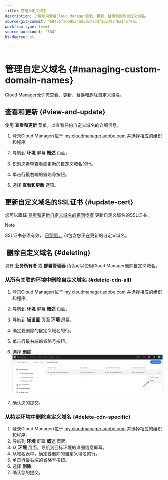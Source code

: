```yaml
---
title: 管理自定义域名
description: 了解如何使用Cloud Manager查看、更新、替换和删除自定义域名。
source-git-commit: 4604b5fad59524a05dc7addf16c70246a14cfea1
workflow-type: tm+mt
source-wordcount: '334'
ht-degree: 3%

---
```



# 管理自定义域名 {#managing-custom-domain-names}

Cloud Manager允许您查看、更新、替换和删除自定义域名。

## 查看和更新 {#view-and-update}

使用 **查看和更新** 菜单，以查看任何自定义域名的详细信息。

1. 登录Cloud Manager(位于 [my.cloudmanager.adobe.com](https://my.cloudmanager.adobe.com/) 并选择相应的组织和程序。

1. 导航到 **环境** 屏幕 **概述** 页面。

1. 识别您希望查看或更新的自定义域名的行。

1. 单击行最右端的省略号按钮。

1. 选择 **查看和更新** 选项。

## 更新自定义域名的SSL证书 {#update-cert}

您可以跟踪 [查看和更新自定义域名的相同步骤](#view-and-update) 更新自定义域名的SSL证书。

>[!NOTE]
>
>SSL证书必须有效， [已配置，](/help/implementing/cloud-manager/managing-ssl-certifications/introduction.md) 和包含您正在更新的自定义域名。

##  删除自定义域名 {#deleting}

具有 **业务所有者** 或 **部署管理器** 角色可以使用Cloud Manager删除自定义域名。

### 从所有关联的环境中删除自定义域名 {#delete-cdn-all}

1. 登录Cloud Manager(位于 [my.cloudmanager.adobe.com](https://my.cloudmanager.adobe.com/) 并选择相应的组织和程序。

1. 导航到 **环境** 屏幕 **概述** 页面。

1. 导航到 **域设置** 页面 **环境** 屏幕。

1. 确定要删除的自定义域名的行。

1. 单击行最右端的省略号按钮。

1. 选择 **删除**.
   ![](/help/implementing/cloud-manager/assets/cdn/cdn-delete.png)

1. 确认您的提交。

### 从特定环境中删除自定义域名 {#delete-cdn-specific}

1. 登录Cloud Manager(位于 [my.cloudmanager.adobe.com](https://my.cloudmanager.adobe.com/) 并选择相应的组织和程序。
1. 导航到 **环境** 屏幕 **概述** 页面。
1. 从 **环境** 页面，导航到目标环境的详细信息屏幕。
1. 从域名表中，确定要删除的自定义域名的行。
1. 单击行最右端的省略号按钮。
1. 选择 **删除**.
1. 确认您的提交。
